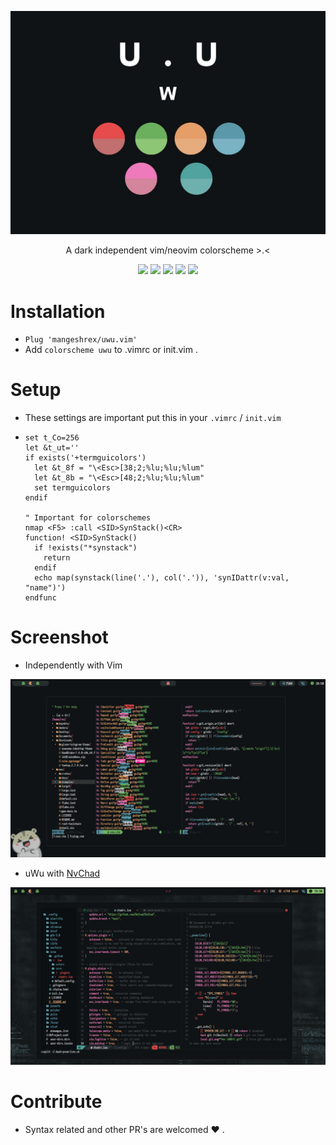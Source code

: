 <p align-"center"> 
	<img src="assets/uwu.png" alt="uwu colorscheme">
</p>
<p align="center">
A dark independent vim/neovim colorscheme >.< 
</p>

<p align="center"> 
<img src="https://img.shields.io/github/stars/Mangeshrex/uwu.vim?color=d3869b&labelColor=2F3131&style=for-the-badge"> <img src="https://img.shields.io/github/issues/Mangeshrex/uwu.vim?color=e7ac7e&labelColor=2F3131&style=for-the-badge">  
<img src="https://img.shields.io/static/v1?label=license&message=MIT&color=5b98a9&labelColor=2F3131&style=for-the-badge"> 
<img src="https://img.shields.io/github/forks/Mangeshrex/uwu.vim?color=e7ac7e&labelColor=2F3131&style=for-the-badge"> <img src="https://img.shields.io/static/v1?label=PR%27s&message=Welcomed&color=51a39f&labelColor=2F3131&style=for-the-badge"> 
</p> 

# Installation 
- ```Plug 'mangeshrex/uwu.vim' ``` 
- Add ```colorscheme uwu``` to .vimrc or init.vim . 

# Setup 
- These settings are important put this in your ```.vimrc``` / ```init.vim```
- ``` 
  set t_Co=256
  let &t_ut=''
  if exists('+termguicolors')
    let &t_8f = "\<Esc>[38;2;%lu;%lu;%lum"
    let &t_8b = "\<Esc>[48;2;%lu;%lu;%lum"
    set termguicolors
  endif

  " Important for colorschemes
  nmap <F5> :call <SID>SynStack()<CR>
  function! <SID>SynStack()
    if !exists("*synstack")
      return
    endif
    echo map(synstack(line('.'), col('.')), 'synIDattr(v:val, "name")')
  endfunc 

# Screenshot 
- Independently with Vim 
<img src="assets/uwu-vim.png" alt="uwu with vim"> 

- uWu with <a href="https://github.com/NvChad/NvChad">NvChad</a> 
<img src="assets/uwu-nvchad.png" alt="uwu colors with nvchad"> 

# Contribute 
- Syntax related and other PR's are welcomed  ❤️ .

